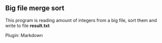 ## Big file merge sort
This program is reading amount of integers from a big file, sort them and write to file **result.txt**


Plugin: Markdown